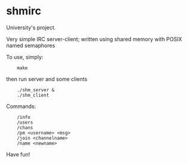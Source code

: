 shmirc
======

University's project.

Very simple IRC server-client; written using shared memory with POSIX named semaphores

To use, simply:

        make

then run server and some clients
   

        ./shm_server &
        ./shm_client

Commands:

        /info
        /users
        /chans
        /pm <username> <msg>
        /join <channelname>
        /name <newname>


Have fun!
